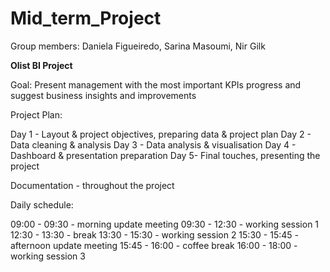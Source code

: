 # Mid_term_Project

Group members: Daniela Figueiredo, Sarina Masoumi, Nir Gilk 

**Olist BI Project**

Goal: Present management with the most important KPIs progress and suggest business insights and improvements 

Project Plan: 

Day 1 - Layout & project objectives, preparing data & project plan 
Day 2 - Data cleaning & analysis 
Day 3 - Data analysis & visualisation 
Day 4 - Dashboard & presentation preparation 
Day 5-  Final touches, presenting the project 

Documentation - throughout the project 

Daily schedule: 

09:00 - 09:30 - morning update meeting
09:30 - 12:30 - working session 1 
12:30 - 13:30 - break 
13:30 - 15:30 - working session 2 
15:30 - 15:45 - afternoon update meeting 
15:45 - 16:00 - coffee break
16:00 - 18:00 - working session 3  






